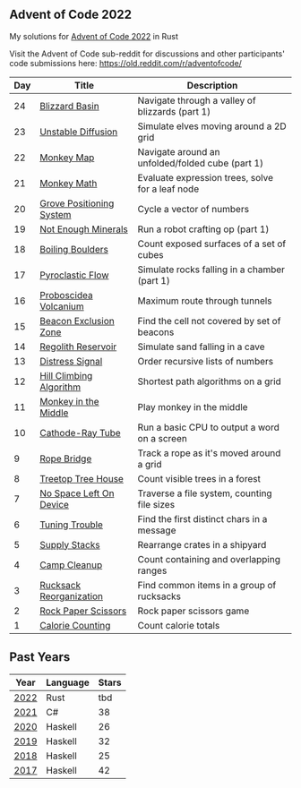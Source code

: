 ## Advent of Code 2022

My solutions for [Advent of Code 2022](http://adventofcode.com/2022) in Rust

Visit the Advent of Code sub-reddit for discussions and other participants' code submissions here: https://old.reddit.com/r/adventofcode/

| Day | Title                                                 | Description                                      |
| --- | ----------------------------------------------------- | ------------------------------------------------ |
| 24  | [Blizzard Basin](./days/day_24/src/main.rs)           | Navigate through a valley of blizzards (part 1)  |
| 23  | [Unstable Diffusion](./days/day_23/src/main.rs)       | Simulate elves moving around a 2D grid           |
| 22  | [Monkey Map](./days/day_22/src/main.rs)               | Navigate around an unfolded/folded cube (part 1) |
| 21  | [Monkey Math](./days/day_21/src/main.rs)              | Evaluate expression trees, solve for a leaf node |
| 20  | [Grove Positioning System](./days/day_20/src/main.rs) | Cycle a vector of numbers                        |
| 19  | [Not Enough Minerals](./days/day_19/src/main.rs)      | Run a robot crafting op (part 1)                 |
| 18  | [Boiling Boulders](./days/day_18/src/main.rs)         | Count exposed surfaces of a set of cubes         |
| 17  | [Pyroclastic Flow](./days/day_17/src/main.rs)         | Simulate rocks falling in a chamber (part 1)     |
| 16  | [Proboscidea Volcanium](./days/day_16/src/main.rs)    | Maximum route through tunnels                    |
| 15  | [Beacon Exclusion Zone](./days/day_15/src/main.rs)    | Find the cell not covered by set of beacons      |
| 14  | [Regolith Reservoir](./days/day_14/src/main.rs)       | Simulate sand falling in a cave                  |
| 13  | [Distress Signal](./days/day_13/src/main.rs)          | Order recursive lists of numbers                 |
| 12  | [Hill Climbing Algorithm](./days/day_12/src/main.rs)  | Shortest path algorithms on a grid               |
| 11  | [Monkey in the Middle](./days/day_11/src/main.rs)     | Play monkey in the middle                        |
| 10  | [Cathode-Ray Tube](./days/day_10/src/main.rs)         | Run a basic CPU to output a word on a screen     |
| 9   | [Rope Bridge](./days/day_09/src/main.rs)              | Track a rope as it's moved around a grid         |
| 8   | [Treetop Tree House](./days/day_08/src/main.rs)       | Count visible trees in a forest                  |
| 7   | [No Space Left On Device](./days/day_07/src/main.rs)  | Traverse a file system, counting file sizes      |
| 6   | [Tuning Trouble](./days/day_06/src/main.rs)           | Find the first distinct chars in a message       |
| 5   | [Supply Stacks](./days/day_05/src/main.rs)            | Rearrange crates in a shipyard                   |
| 4   | [Camp Cleanup](./days/day_04/src/main.rs)             | Count containing and overlapping ranges          |
| 3   | [Rucksack Reorganization](./days/day_03/src/main.rs)  | Find common items in a group of rucksacks        |
| 2   | [Rock Paper Scissors](./days/day_02/src/main.rs)      | Rock paper scissors game                         |
| 1   | [Calorie Counting](./days/day_01/src/main.rs)         | Count calorie totals                             |

## Past Years

| Year                                              | Language | Stars |
| ------------------------------------------------- | -------- | ----- |
| [2022](https://github.com/jasonincanada/aoc-2022) | Rust     | tbd   |
| [2021](https://github.com/jasonincanada/aoc-2021) | C#       | 38    |
| [2020](https://github.com/jasonincanada/aoc-2020) | Haskell  | 26    |
| [2019](https://github.com/jasonincanada/aoc-2019) | Haskell  | 32    |
| [2018](https://github.com/jasonincanada/aoc-2018) | Haskell  | 25    |
| [2017](https://github.com/jasonincanada/aoc-2017) | Haskell  | 42    |
